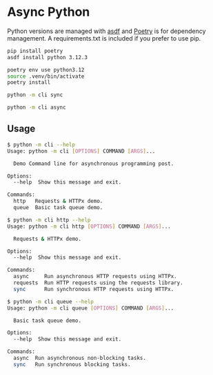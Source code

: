 # Async Python

Python versions are managed with [asdf](https://asdf-vm.com/) and [Poetry](https://python-poetry.org/)
is for dependency management. A requirements.txt is included if you prefer to use pip.

```bash
pip install poetry
asdf install python 3.12.3
```

```bash
poetry env use python3.12
source .venv/bin/activate
poetry install
```

```bash
python -m cli sync
```

```bash
python -m cli async
```

## Usage

```bash
$ python -m cli --help
Usage: python -m cli [OPTIONS] COMMAND [ARGS]...

  Demo Command line for asynchronous programming post.

Options:
  --help  Show this message and exit.

Commands:
  http   Requests & HTTPx demo.
  queue  Basic task queue demo.
```

```bash
$ python -m cli http --help
Usage: python -m cli http [OPTIONS] COMMAND [ARGS]...

  Requests & HTTPx demo.

Options:
  --help  Show this message and exit.

Commands:
  async     Run asynchronous HTTP requests using HTTPx.
  requests  Run HTTP requests using the requests library.
  sync      Run synchronous HTTP requests using HTTPx.
```

```bash
$ python -m cli queue --help
Usage: python -m cli queue [OPTIONS] COMMAND [ARGS]...

  Basic task queue demo.

Options:
  --help  Show this message and exit.

Commands:
  async  Run asynchronous non-blocking tasks.
  sync   Run synchronous blocking tasks.
```
